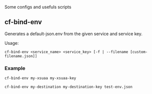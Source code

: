 Some configs and usefuls scripts

## cf-bind-env

Generates a default-json.env from the given service and service key.

Usage:

`cf-bind-env <service_name> <service_key> [-f | --filename [custom-filename.json]]`

### Example

```bash
cf-bind-env my-xsuaa my-xsuaa-key
```

```bash
cf-bind-env my-destination my-destination-key test-env.json
```
